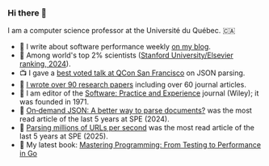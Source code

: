 ### Hi there 👋

I am a computer science professor at the Université du Québec. :canada:

- :newspaper: I write about software performance weekly [on my blog](https://lemire.me/blog/).
- :school: Among world's top 2% scientists ([Stanford University/Elsevier ranking, 2024](https://elsevier.digitalcommonsdata.com/datasets/btchxktzyw/7)).
- :tv: I gave a [best voted talk at QCon San Francisco](https://www.youtube.com/watch?v=wlvKAT7SZIQ) on JSON parsing.
- :page_facing_up: [I wrote over 90 research papers](https://lemire.me/en/#publications) including over 60 journal articles.
- 📖 I am editor of the [Software: Practice and Experience](https://onlinelibrary.wiley.com/journal/1097024x) journal (Wiley); it was founded in 1971.
- 📎 [On‐demand JSON: A better way to parse documents?](https://onlinelibrary.wiley.com/doi/10.1002/spe.3313) was the most read article of the last 5 years at SPE (2024).
- 📎 [Parsing millions of URLs per second](https://onlinelibrary.wiley.com/doi/10.1002/spe.3296) was the most read article of the last 5 years at SPE (2025).
- 📘 My latest book: [Mastering Programming: From Testing to Performance in Go](https://www.amazon.com/Mastering-Programming-Testing-Performance-Go/dp/B0FMPGSWR5/)
